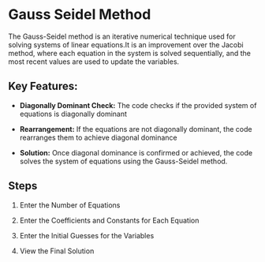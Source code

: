 # Gauss Seidel Method 

The Gauss-Seidel method is an iterative numerical technique used for solving systems of linear equations.It is an improvement over the Jacobi method, where each equation in the system is solved sequentially, and the most recent values are used to update the variables. 

## Key Features:

- **Diagonally Dominant Check:** The code checks if the provided system of equations is diagonally dominant

- **Rearrangement:** If the equations are not diagonally dominant, the code rearranges them to achieve diagonal dominance

- **Solution:** Once diagonal dominance is confirmed or achieved, the code solves the system of equations using the Gauss-Seidel method.

## Steps

1. Enter the Number of Equations

2. Enter the Coefficients and Constants for Each Equation

3. Enter the Initial Guesses for the Variables

4. View the Final Solution
  
